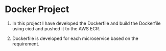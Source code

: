 # Docker Project

1. In this project I have developed the Dockerfile and build the Dockerfile using cicd and pushed it to the AWS ECR.

2. Dockerfile is developed for each microservice based on the requirement.
